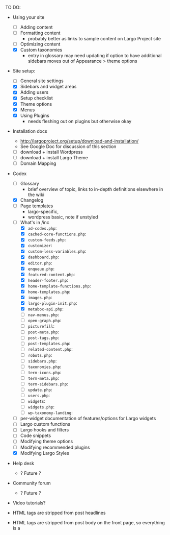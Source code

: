 TO DO:

- Using your site
	- [ ] Adding content
	- [ ] Formatting content
		- probably better as links to sample content on Largo Project site
	- [ ] Optimizing content
	- [x] Custom taxonomies
		- entry in glossary may need updating if option to have additional sidebars moves out of Appearance &gt; theme options
- Site setup:
	- [ ] General site settings
	- [x] Sidebars and widget areas
	- [x] Adding users
	- [x] Setup checklist
	- [x] Theme options
	- [x] Menus
	- [x] Using Plugins
		- needs fleshing out on plugins but otherwise okay
- Installation docs
	- http://largoproject.org/setup/download-and-installation/
	- See Google Doc for discussion of this section
	- [ ] download + install Wordpress
	- [ ] download + install Largo Theme
	- [ ] Domain Mapping
- Codex 
	- [ ] Glossary
		- brief overview of topic, links to in-depth definitions elsewhere in the wiki
	- [x] Changelog
	- [ ] Page templates 
		- largo-specific, 
		- wordpress basic, note if unstyled
	- [ ] What's in /inc 
		- [x] `ad-codes.php`: 
		- [x] `cached-core-functions.php`: 
		- [x] `custom-feeds.php`: 
		- [x] `customizer`: 
		- [x] `custom-less-variables.php`: 
		- [x] `dashboard.php`: 
		- [x] `editor.php`: 
		- [x] `enqueue.php`: 
		- [x] `featured-content.php`: 
		- [x] `header-footer.php`: 
		- [x] `home-template-functions.php`: 
		- [x] `home-templates.php`: 
		- [x] `images.php`: 
		- [x] `largo-plugin-init.php`: 
		- [x] `metabox-api.php`: 
		- [ ] `nav-menus.php`: 
		- [ ] `open-graph.php`: 
		- [ ] `picturefill`: 
		- [ ] `post-meta.php`: 
		- [ ] `post-tags.php`: 
		- [ ] `post-templates.php`: 
		- [ ] `related-content.php`: 
		- [ ] `robots.php`: 
		- [ ] `sidebars.php`: 
		- [ ] `taxonomies.php`: 
		- [ ] `term-icons.php`: 
		- [ ] `term-meta.php`: 
		- [ ] `term-sidebars.php`: 
		- [ ] `update.php`: 
		- [ ] `users.php`: 
		- [ ] `widgets`: 
		- [ ] `widgets.php`: 
		- [ ] `wp-taxonomy-landing`: 
	- [ ] per-widget documentation of features/options for Largo widgets
	- [ ] Largo custom functions
	- [ ] Largo hooks and filters
	- [ ] Code snippets
	- [ ] Modifying theme options
	- [ ] Modifying recommended plugins
	- [x] Modifying Largo Styles
- Help desk 
	- ? Future ?
- Community forum 
	- ? Future ?

- Video tutorials? 

- HTML tags are stripped from post headlines
- HTML tags are stripped from post body on the front page, so everything is a <p>
